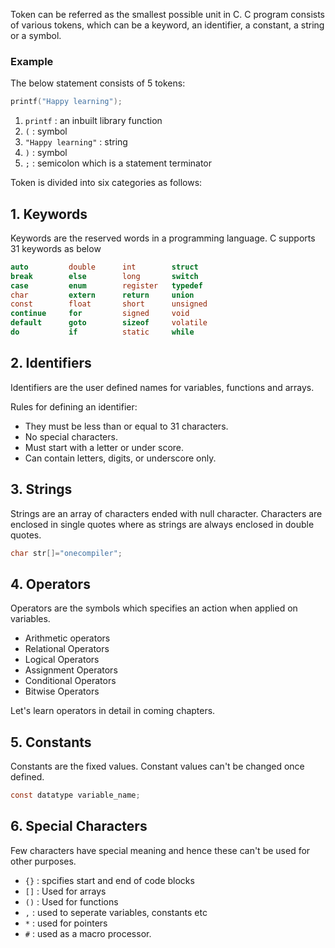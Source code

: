 
Token can be referred as the smallest possible unit in C. C program consists of various tokens, which can be a keyword, an identifier, a constant, a string or a symbol.

### Example

The below statement consists of 5 tokens:
```c    
printf("Happy learning");
```
1. `printf` : an inbuilt library function
2. `(` : symbol 
3. `"Happy learning"` : string
4. `)` : symbol
5. `;`  : semicolon which is a statement terminator


Token is divided into six categories as follows:

## 1. Keywords 

Keywords are the reserved words in a programming language. C supports 31 keywords as below

```c
auto         double      int        struct
break        else        long       switch
case         enum        register   typedef
char         extern      return     union
const        float       short      unsigned
continue     for         signed     void
default      goto        sizeof     volatile
do           if          static     while
```
## 2. Identifiers

Identifiers are the user defined names for variables, functions and arrays.

Rules for defining an identifier:
* They must be less than or equal to 31 characters.
* No special characters.
* Must start with a letter or under score.
* Can contain letters, digits, or underscore only.

## 3. Strings

Strings are an array of characters ended with null character. Characters are enclosed in single quotes where as strings are always enclosed in double quotes.

```c
char str[]="onecompiler";
```

## 4. Operators

Operators are the symbols which specifies an action when applied on variables.

* Arithmetic operators
* Relational Operators
* Logical Operators
* Assignment Operators
* Conditional Operators
* Bitwise Operators

Let's learn operators in detail in coming chapters.

## 5. Constants

Constants are the fixed values. Constant values can't be changed once defined.

``` c
const datatype variable_name;
```

## 6. Special Characters

Few characters have special meaning and hence these can't be used for other purposes.

* `{}` : spcifies start and end of code blocks
* `[]` : Used for arrays
* `()` : Used for functions
* `,` : used to seperate variables, constants etc
* `*` : used for pointers
* `#` : used as a macro processor.


